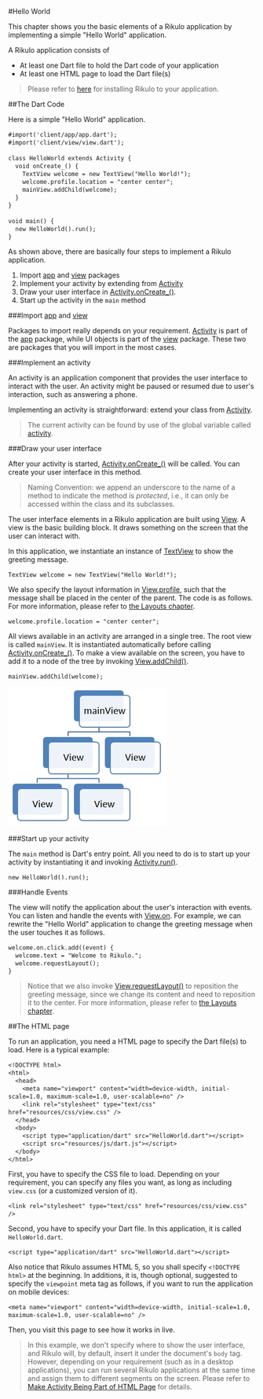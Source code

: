 #Hello World

This chapter shows you the basic elements of a Rikulo application by implementing a simple "Hello World" application.

A Rikulo application consists of

* At least one Dart file to hold the Dart code of your application
* At least one HTML page to load the Dart file(s)

> Please refer to [here](Introduction.md) for installing Rikulo to your application.

##The Dart Code

Here is a simple "Hello World" application.

    #import('client/app/app.dart');
    #import('client/view/view.dart');

    class HelloWorld extends Activity {
      void onCreate_() {
        TextView welcome = new TextView("Hello World!");
        welcome.profile.location = "center center";
        mainView.addChild(welcome);
      }
    }

    void main() {
      new HelloWorld().run();
    }

As shown above, there are basically four steps to implement a Rikulo application.

1. Import [app](api:) and [view](api:) packages
2. Implement your activity by extending from [Activity](api:app)
3. Draw your user interface in [Activity.onCreate_()](api:app).
4. Start up the activity in the `main` method

###Import [app](api:) and [view](api:)

Packages to import really depends on your requirement. [Activity](api:app) is part of the [app](api:) package, while UI objects is part of the [view](api:) package. These two are packages that you will import in the most cases.

###Implement an activity

An activity is an application component that provides the user interface to interact with the user. An activity might be paused or resumed due to user's interaction, such as answering a phone.

Implementing an activity is straightforward: extend your class from [Activity](api:app).

> The current activity can be found by use of the global variable called [activity](api:app).

###Draw your user interface

After your activity is started, [Activity.onCreate_()](api:app) will be called. You can create your user interface in this method.

> Naming Convention: we append an underscore to the name of a method to indicate the method is *protected*, i.e., it can only be accessed within the class and its subclasses.

The user interface elements in a Rikulo application are built using [View](api:view). A view is the basic building block. It draws something on the screen that the user can interact with.

In this application, we instantiate an instance of [TextView](api:view) to show the greeting message.

    TextView welcome = new TextView("Hello World!");

We also specify the layout information in [View.profile](api:view), such that the message shall be placed in the center of the parent. The code is as follows. For more information, please refer to [the Layouts chapter](../Layouts/index.md).

    welcome.profile.location = "center center";

All views available in an activity are arranged in a single tree. The root view is called `mainView`. It is instantiated automatically before calling [Activity.onCreate_()](api:app). To make a view available on the screen, you have to add it to a node of the tree by invoking [View.addChild()](api:view).

    mainView.addChild(welcome);

![Tree of Views](view-hierarchy.jpg?raw=true)

###Start up your activity

The `main` method is Dart's entry point. All you need to do is to start up your activity by instantiating it and invoking [Activity.run()](api:app).

    new HelloWorld().run();

###Handle Events

The view will notify the application about the user's interaction with events. You can listen and handle the events with [View.on](api:view). For example, we can rewrite the "Hello World" application to change the greeting message when the user touches it as follows.

    welcome.on.click.add((event) {
      welcome.text = "Welcome to Rikulo.";
      welcome.requestLayout();
    }

> Notice that we also invoke [View.requestLayout()](api:view) to reposition the greeting message, since we change its content and need to reposition it to the center. For more information, please refer to [the Layouts chapter](../Layouts/index.md).

##The HTML page

To run an application, you need a HTML page to specify the Dart file(s) to load. Here is a typical example:

    <!DOCTYPE html>
    <html>
      <head>
        <meta name="viewport" content="width=device-width, initial-scale=1.0, maximum-scale=1.0, user-scalable=no" />
        <link rel="stylesheet" type="text/css" href="resources/css/view.css" />
      </head>
      <body>
        <script type="application/dart" src="HelloWorld.dart"></script>
        <script src="resources/js/dart.js"></script>
      </body>
    </html>

First, you have to specify the CSS file to load. Depending on your requirement, you can specify any files you want, as long as including `view.css` (or a customized version of it).

    <link rel="stylesheet" type="text/css" href="resources/css/view.css" />

Second, you have to specify your Dart file. In this application, it is called `HelloWorld.dart`.

    <script type="application/dart" src="HelloWorld.dart"></script>

Also notice that Rikulo assumes HTML 5, so you shall specify `<!DOCTYPE html>` at the beginning. In additions, it is, though optional, suggested to specify the `viewpoint` meta tag as follows, if you want to run the application on mobile devices:

    <meta name="viewport" content="width=device-width, initial-scale=1.0, maximum-scale=1.0, user-scalable=no" />

Then, you visit this page to see how it works in live.

> In this example, we don't specify where to show the user interface, and Rikulo will, by default, insert it under the document's `body` tag. However, depending on your requirement (such as in a desktop applications), you can run several Rikulo applications at the same time and assign them to different segments on the screen. Please refer to [Make Activity Being Part of HTML Page](../Views/Activity.md) for details.
